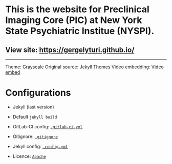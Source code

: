 # This is the website for Preclinical Imaging Core (PIC) at New York State Psychiatric Institue (NYSPI).

## View site: https://gergelyturi.github.io/

-----

Theme: [Grayscale](https://github.com/jeromelachaud/grayscale-theme/)
Original source: [Jekyll Themes](http://themes.jekyllrc.org/grayscale/)
Video embedding: [Video embed](https://github.com/nathancy/jekyll-embed-video)

# Configurations

- Jekyll (last version)
- Default `jekyll build`

- GitLab-CI config: [`.gitlab-ci.yml`](https://gitlab.com/jekyll-themes/grayscale/blob/master/.gitlab-ci.yml)
- Gitignore: [`.gitignore`](https://gitlab.com/jekyll-themes/grayscale/blob/master/.gitignore)
- Jekyll config: [`_config.yml`](https://gitlab.com/jekyll-themes/grayscale/blob/master/_config.yml)
- Licence: [`Apache`](https://gitlab.com/jekyll-themes/grayscale/blob/master/LICENCE)
